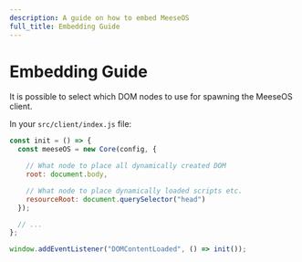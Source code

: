 ```yaml
---
description: A guide on how to embed MeeseOS
full_title: Embedding Guide
---
```


# Embedding Guide

It is possible to select which DOM nodes to use for spawning the MeeseOS client.

In your `src/client/index.js` file:

```javascript
const init = () => {
  const meeseOS = new Core(config, {

    // What node to place all dynamically created DOM
    root: document.body,

    // What node to place dynamically loaded scripts etc.
    resourceRoot: document.querySelector("head")
  });

  // ...
};

window.addEventListener("DOMContentLoaded", () => init());
```
